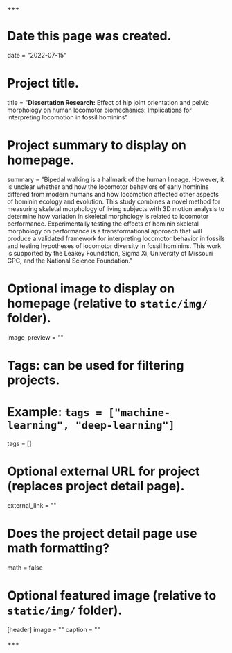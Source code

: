 +++
# Date this page was created.
date = "2022-07-15"

# Project title.
title = "__Dissertation Research:__ Effect of hip joint orientation and pelvic morphology on human locomotor biomechanics: Implications for interpreting locomotion in fossil hominins"

# Project summary to display on homepage.
summary = "Bipedal walking is a hallmark of the human lineage. However, it is unclear whether and how the locomotor behaviors of early hominins differed from modern humans and how locomotion affected other aspects of hominin ecology and evolution. This study combines a novel method for measuring skeletal morphology of living subjects with 3D motion analysis to determine how variation in skeletal morphology is related to locomotor performance. Experimentally testing the effects of hominin skeletal morphology on performance is a transformational approach that will produce a validated framework for interpreting locomotor behavior in fossils and testing hypotheses of locomotor diversity in fossil hominins. This work is supported by the Leakey Foundation, Sigma Xi, University of Missouri GPC, and the National Science Foundation."

# Optional image to display on homepage (relative to `static/img/` folder).
image_preview = ""

# Tags: can be used for filtering projects.
# Example: `tags = ["machine-learning", "deep-learning"]`
tags = []

# Optional external URL for project (replaces project detail page).
external_link = ""

# Does the project detail page use math formatting?
math = false

# Optional featured image (relative to `static/img/` folder).
[header]
image = ""
caption = ""

+++

